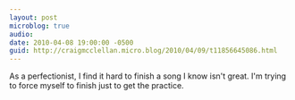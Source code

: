 ```yaml
---
layout: post
microblog: true
audio: 
date: 2010-04-08 19:00:00 -0500
guid: http://craigmcclellan.micro.blog/2010/04/09/t11856645086.html
---
```

As a perfectionist, I find it hard to finish a song I know isn't great.  I'm trying to force myself to finish just to get the practice.
